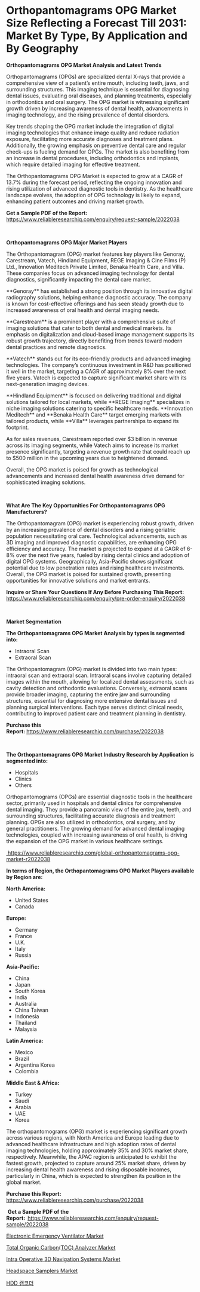 <p><h1>Orthopantomagrams OPG Market Size Reflecting a Forecast Till 2031: Market By Type, By Application and By Geography</h1></p><p><strong>Orthopantomagrams OPG Market Analysis and Latest Trends</strong></p>
<p><p>Orthopantomagrams (OPGs) are specialized dental X-rays that provide a comprehensive view of a patient’s entire mouth, including teeth, jaws, and surrounding structures. This imaging technique is essential for diagnosing dental issues, evaluating oral diseases, and planning treatments, especially in orthodontics and oral surgery. The OPG market is witnessing significant growth driven by increasing awareness of dental health, advancements in imaging technology, and the rising prevalence of dental disorders.</p><p>Key trends shaping the OPG market include the integration of digital imaging technologies that enhance image quality and reduce radiation exposure, facilitating more accurate diagnoses and treatment plans. Additionally, the growing emphasis on preventive dental care and regular check-ups is fueling demand for OPGs. The market is also benefiting from an increase in dental procedures, including orthodontics and implants, which require detailed imaging for effective treatment.</p><p>The Orthopantomagrams OPG Market is expected to grow at a CAGR of 13.7% during the forecast period, reflecting the ongoing innovation and rising utilization of advanced diagnostic tools in dentistry. As the healthcare landscape evolves, the adoption of OPG technology is likely to expand, enhancing patient outcomes and driving market growth.</p></p>
<p><strong>Get a Sample PDF of the Report:&nbsp;</strong> <a href="https://www.reliableresearchiq.com/enquiry/request-sample/2022038?utm_campaign=99&utm_medium=2&utm_source=Github&utm_content=ia&utm_term=28102024&utm_id=orthopantomagrams-opg">https://www.reliableresearchiq.com/enquiry/request-sample/2022038</a></p>
<p>&nbsp;</p>
<p><strong>Orthopantomagrams OPG Major Market Players</strong></p>
<p><p>The Orthopantomagram (OPG) market features key players like Genoray, Carestream, Vatech, Hindland Equipment, REGE Imaging & Cine Films (P) Ltd., Innovation Meditech Private Limited, Benaka Health Care, and Villa. These companies focus on advanced imaging technology for dental diagnostics, significantly impacting the dental care market.</p><p>**Genoray** has established a strong position through its innovative digital radiography solutions, helping enhance diagnostic accuracy. The company is known for cost-effective offerings and has seen steady growth due to increased awareness of oral health and dental imaging needs.</p><p>**Carestream** is a prominent player with a comprehensive suite of imaging solutions that cater to both dental and medical markets. Its emphasis on digitalization and cloud-based image management supports its robust growth trajectory, directly benefiting from trends toward modern dental practices and remote diagnostics.</p><p>**Vatech** stands out for its eco-friendly products and advanced imaging technologies. The company’s continuous investment in R&D has positioned it well in the market, targeting a CAGR of approximately 8% over the next five years. Vatech is expected to capture significant market share with its next-generation imaging devices.</p><p>**Hindland Equipment** is focused on delivering traditional and digital solutions tailored for local markets, while **REGE Imaging** specializes in niche imaging solutions catering to specific healthcare needs. **Innovation Meditech** and **Benaka Health Care** target emerging markets with tailored products, while **Villa** leverages partnerships to expand its footprint.</p><p>As for sales revenues, Carestream reported over $3 billion in revenue across its imaging segments, while Vatech aims to increase its market presence significantly, targeting a revenue growth rate that could reach up to $500 million in the upcoming years due to heightened demand.</p><p>Overall, the OPG market is poised for growth as technological advancements and increased dental health awareness drive demand for sophisticated imaging solutions.</p></p>
<p>&nbsp;</p>
<p><strong>What Are The Key Opportunities For Orthopantomagrams OPG Manufacturers?</strong></p>
<p><p>The Orthopantomagram (OPG) market is experiencing robust growth, driven by an increasing prevalence of dental disorders and a rising geriatric population necessitating oral care. Technological advancements, such as 3D imaging and improved diagnostic capabilities, are enhancing OPG efficiency and accuracy. The market is projected to expand at a CAGR of 6-8% over the next five years, fueled by rising dental clinics and adoption of digital OPG systems. Geographically, Asia-Pacific shows significant potential due to low penetration rates and rising healthcare investments. Overall, the OPG market is poised for sustained growth, presenting opportunities for innovative solutions and market entrants.</p></p>
<p><strong>Inquire or Share Your Questions If Any Before Purchasing This Report:</strong> <a href="https://www.reliableresearchiq.com/enquiry/pre-order-enquiry/2022038?utm_campaign=99&utm_medium=2&utm_source=Github&utm_content=ia&utm_term=28102024&utm_id=orthopantomagrams-opg">https://www.reliableresearchiq.com/enquiry/pre-order-enquiry/2022038</a></p>
<p>&nbsp;</p>
<p><strong>Market Segmentation</strong></p>
<p><strong>The Orthopantomagrams OPG Market Analysis by types is segmented into:</strong></p>
<p><ul><li>Intraoral Scan</li><li>Extraoral Scan</li></ul></p>
<p><p>The Orthopantomagram (OPG) market is divided into two main types: intraoral scan and extraoral scan. Intraoral scans involve capturing detailed images within the mouth, allowing for localized dental assessments, such as cavity detection and orthodontic evaluations. Conversely, extraoral scans provide broader imaging, capturing the entire jaw and surrounding structures, essential for diagnosing more extensive dental issues and planning surgical interventions. Each type serves distinct clinical needs, contributing to improved patient care and treatment planning in dentistry.</p></p>
<p><strong>Purchase this Report:&nbsp;</strong><a href="https://www.reliableresearchiq.com/purchase/2022038?utm_campaign=99&utm_medium=2&utm_source=Github&utm_content=ia&utm_term=28102024&utm_id=orthopantomagrams-opg">https://www.reliableresearchiq.com/purchase/2022038</a></p>
<p>&nbsp;</p>
<p><strong>The Orthopantomagrams OPG Market Industry Research by Application is segmented into:</strong></p>
<p><ul><li>Hospitals</li><li>Clinics</li><li>Others</li></ul></p>
<p><p>Orthopantomograms (OPGs) are essential diagnostic tools in the healthcare sector, primarily used in hospitals and dental clinics for comprehensive dental imaging. They provide a panoramic view of the entire jaw, teeth, and surrounding structures, facilitating accurate diagnosis and treatment planning. OPGs are also utilized in orthodontics, oral surgery, and by general practitioners. The growing demand for advanced dental imaging technologies, coupled with increasing awareness of oral health, is driving the expansion of the OPG market in various healthcare settings.</p></p>
<p><a href="https://www.reliableresearchiq.com/global-orthopantomagrams-opg-market-r2022038?utm_campaign=99&utm_medium=2&utm_source=Github&utm_content=ia&utm_term=28102024&utm_id=orthopantomagrams-opg">&nbsp;https://www.reliableresearchiq.com/global-orthopantomagrams-opg-market-r2022038</a></p>
<p><strong>In terms of Region, the Orthopantomagrams OPG Market Players available by Region are:</strong></p>
<p>
    <p> <strong> North America: </strong>
        <ul>
            <li>United States</li>
            <li>Canada</li>
        </ul>
        </p> 
    <p> <strong> Europe: </strong>
        <ul>
            <li>Germany</li>
            <li>France</li>
            <li>U.K.</li>
            <li>Italy</li>
            <li>Russia</li>
        </ul>
        </p> 
    <p> <strong> Asia-Pacific: </strong>
        <ul>
            <li>China</li>
            <li>Japan</li>
            <li>South Korea</li>
            <li>India</li>
            <li>Australia</li>
            <li>China Taiwan</li>
            <li>Indonesia</li>
            <li>Thailand</li>
            <li>Malaysia</li>
        </ul>
        </p> 
    <p> <strong> Latin America: </strong>
        <ul>
            <li>Mexico</li>
            <li>Brazil</li>
            <li>Argentina Korea</li>
            <li>Colombia</li>
        </ul>
        </p> 
    <p> <strong> Middle East & Africa: </strong>
        <ul>
            <li>Turkey</li>
            <li>Saudi</li>
            <li>Arabia</li>
            <li>UAE</li>
            <li>Korea</li>
        </ul>
    </p>
    </p>
<p><p>The orthopantomograms (OPG) market is experiencing significant growth across various regions, with North America and Europe leading due to advanced healthcare infrastructure and high adoption rates of dental imaging technologies, holding approximately 35% and 30% market share, respectively. Meanwhile, the APAC region is anticipated to exhibit the fastest growth, projected to capture around 25% market share, driven by increasing dental health awareness and rising disposable incomes, particularly in China, which is expected to strengthen its position in the global market.</p></p>
<p><strong>Purchase this Report: </strong><a href="https://www.reliableresearchiq.com/purchase/2022038?utm_campaign=99&utm_medium=2&utm_source=Github&utm_content=ia&utm_term=28102024&utm_id=orthopantomagrams-opg">https://www.reliableresearchiq.com/purchase/2022038</a></p>
<p>&nbsp;<strong>Get a Sample PDF of the Report:&nbsp;&nbsp;</strong><a href="https://www.reliableresearchiq.com/enquiry/request-sample/2022038?utm_campaign=99&utm_medium=2&utm_source=Github&utm_content=ia&utm_term=28102024&utm_id=orthopantomagrams-opg">https://www.reliableresearchiq.com/enquiry/request-sample/2022038</a></p>
<p><strong></strong></p>
<p><p><a href="https://issuu.com/reportprime-2/docs/electronic-emergency-ventilator-mar_0e3162d1e3716b?utm_campaign=99&utm_medium=2&utm_source=Github&utm_content=ia&utm_term=28102024&utm_id=orthopantomagrams-opg">Electronic Emergency Ventilator Market</a></p><p><a href="https://www.linkedin.com/pulse/total-organic-carbontoc-analyzer-sector-surge-69-growth-r413c?utm_campaign=99&utm_medium=2&utm_source=Github&utm_content=ia&utm_term=28102024&utm_id=orthopantomagrams-opg">Total Organic Carbon(TOC) Analyzer Market</a></p><p><a href="https://github.com/danyelltzmol/Market-Research-Report-List-1/blob/main/intra-operative-3d-navigation-systems-market.md?utm_campaign=99&utm_medium=2&utm_source=Github&utm_content=ia&utm_term=28102024&utm_id=orthopantomagrams-opg">Intra Operative 3D Navigation Systems Market</a></p><p><a href="https://www.linkedin.com/pulse/headspace-samplers-market-global-insights-regional-analysis-2024-waf0c?utm_campaign=99&utm_medium=2&utm_source=Github&utm_content=ia&utm_term=28102024&utm_id=orthopantomagrams-opg">Headspace Samplers Market</a></p><p><a href="https://github.com/sougarounis/Market-Research-Report-List-6/blob/main/264577021377.md?utm_campaign=99&utm_medium=2&utm_source=Github&utm_content=ia&utm_term=28102024&utm_id=orthopantomagrams-opg">HDD 캠코더</a></p></p>